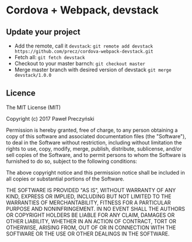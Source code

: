 Cordova + Webpack, devstack
===========================

Update your project
-------------------
* Add the remote, call it `devstack`:
`git remote add devstack https://github.com/precz/cordova-webpack-devstack.git`
* Fetch all:
`git fetch devstack`
* Checkout to your master barnch:
`git checkout master`
* Merge master branch with desired version of devstack
`git merge devstack/1.0.0`

Licence
-------
The MIT License (MIT)

Copyright (c) 2017 Paweł Preczyński

Permission is hereby granted, free of charge, to any person obtaining a copy
of this software and associated documentation files (the "Software"), to deal
in the Software without restriction, including without limitation the rights
to use, copy, modify, merge, publish, distribute, sublicense, and/or sell
copies of the Software, and to permit persons to whom the Software is
furnished to do so, subject to the following conditions:

The above copyright notice and this permission notice shall be included in
all copies or substantial portions of the Software.

THE SOFTWARE IS PROVIDED "AS IS", WITHOUT WARRANTY OF ANY KIND, EXPRESS OR
IMPLIED, INCLUDING BUT NOT LIMITED TO THE WARRANTIES OF MERCHANTABILITY,
FITNESS FOR A PARTICULAR PURPOSE AND NONINFRINGEMENT. IN NO EVENT SHALL THE
AUTHORS OR COPYRIGHT HOLDERS BE LIABLE FOR ANY CLAIM, DAMAGES OR OTHER
LIABILITY, WHETHER IN AN ACTION OF CONTRACT, TORT OR OTHERWISE, ARISING FROM,
OUT OF OR IN CONNECTION WITH THE SOFTWARE OR THE USE OR OTHER DEALINGS IN
THE SOFTWARE.